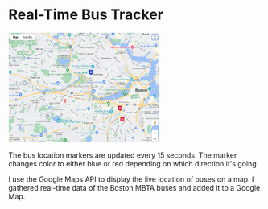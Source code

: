 # Real-Time Bus Tracker

<img src="Map.png" width='300'/>

The bus location markers are updated every 15 seconds. 
The marker changes color to either blue or red depending on which direction it's going.

I use the Google Maps API to display the live location of buses on a map. I gathered real-time data of the Boston MBTA buses and added it to a Google Map. 


